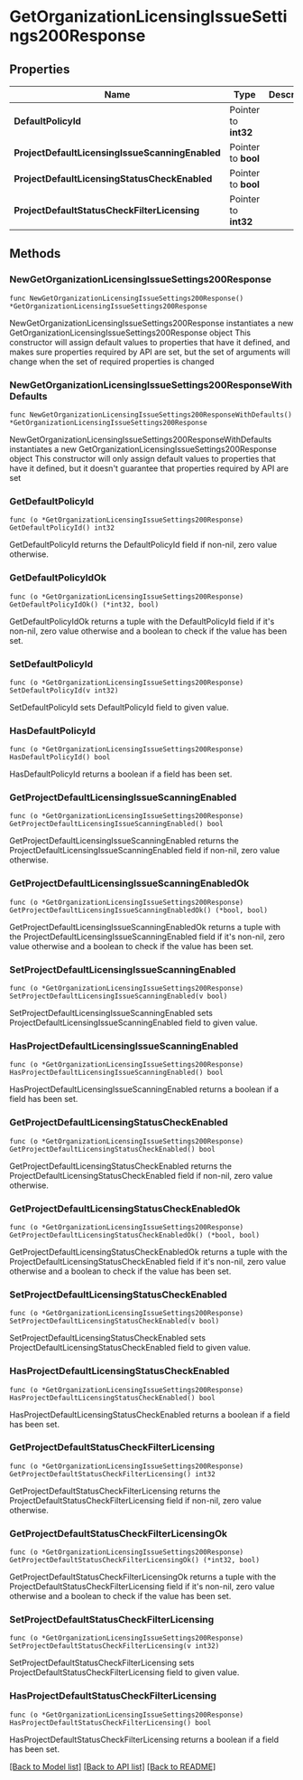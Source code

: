 # GetOrganizationLicensingIssueSettings200Response

## Properties

Name | Type | Description | Notes
------------ | ------------- | ------------- | -------------
**DefaultPolicyId** | Pointer to **int32** |  | [optional] 
**ProjectDefaultLicensingIssueScanningEnabled** | Pointer to **bool** |  | [optional] 
**ProjectDefaultLicensingStatusCheckEnabled** | Pointer to **bool** |  | [optional] 
**ProjectDefaultStatusCheckFilterLicensing** | Pointer to **int32** |  | [optional] 

## Methods

### NewGetOrganizationLicensingIssueSettings200Response

`func NewGetOrganizationLicensingIssueSettings200Response() *GetOrganizationLicensingIssueSettings200Response`

NewGetOrganizationLicensingIssueSettings200Response instantiates a new GetOrganizationLicensingIssueSettings200Response object
This constructor will assign default values to properties that have it defined,
and makes sure properties required by API are set, but the set of arguments
will change when the set of required properties is changed

### NewGetOrganizationLicensingIssueSettings200ResponseWithDefaults

`func NewGetOrganizationLicensingIssueSettings200ResponseWithDefaults() *GetOrganizationLicensingIssueSettings200Response`

NewGetOrganizationLicensingIssueSettings200ResponseWithDefaults instantiates a new GetOrganizationLicensingIssueSettings200Response object
This constructor will only assign default values to properties that have it defined,
but it doesn't guarantee that properties required by API are set

### GetDefaultPolicyId

`func (o *GetOrganizationLicensingIssueSettings200Response) GetDefaultPolicyId() int32`

GetDefaultPolicyId returns the DefaultPolicyId field if non-nil, zero value otherwise.

### GetDefaultPolicyIdOk

`func (o *GetOrganizationLicensingIssueSettings200Response) GetDefaultPolicyIdOk() (*int32, bool)`

GetDefaultPolicyIdOk returns a tuple with the DefaultPolicyId field if it's non-nil, zero value otherwise
and a boolean to check if the value has been set.

### SetDefaultPolicyId

`func (o *GetOrganizationLicensingIssueSettings200Response) SetDefaultPolicyId(v int32)`

SetDefaultPolicyId sets DefaultPolicyId field to given value.

### HasDefaultPolicyId

`func (o *GetOrganizationLicensingIssueSettings200Response) HasDefaultPolicyId() bool`

HasDefaultPolicyId returns a boolean if a field has been set.

### GetProjectDefaultLicensingIssueScanningEnabled

`func (o *GetOrganizationLicensingIssueSettings200Response) GetProjectDefaultLicensingIssueScanningEnabled() bool`

GetProjectDefaultLicensingIssueScanningEnabled returns the ProjectDefaultLicensingIssueScanningEnabled field if non-nil, zero value otherwise.

### GetProjectDefaultLicensingIssueScanningEnabledOk

`func (o *GetOrganizationLicensingIssueSettings200Response) GetProjectDefaultLicensingIssueScanningEnabledOk() (*bool, bool)`

GetProjectDefaultLicensingIssueScanningEnabledOk returns a tuple with the ProjectDefaultLicensingIssueScanningEnabled field if it's non-nil, zero value otherwise
and a boolean to check if the value has been set.

### SetProjectDefaultLicensingIssueScanningEnabled

`func (o *GetOrganizationLicensingIssueSettings200Response) SetProjectDefaultLicensingIssueScanningEnabled(v bool)`

SetProjectDefaultLicensingIssueScanningEnabled sets ProjectDefaultLicensingIssueScanningEnabled field to given value.

### HasProjectDefaultLicensingIssueScanningEnabled

`func (o *GetOrganizationLicensingIssueSettings200Response) HasProjectDefaultLicensingIssueScanningEnabled() bool`

HasProjectDefaultLicensingIssueScanningEnabled returns a boolean if a field has been set.

### GetProjectDefaultLicensingStatusCheckEnabled

`func (o *GetOrganizationLicensingIssueSettings200Response) GetProjectDefaultLicensingStatusCheckEnabled() bool`

GetProjectDefaultLicensingStatusCheckEnabled returns the ProjectDefaultLicensingStatusCheckEnabled field if non-nil, zero value otherwise.

### GetProjectDefaultLicensingStatusCheckEnabledOk

`func (o *GetOrganizationLicensingIssueSettings200Response) GetProjectDefaultLicensingStatusCheckEnabledOk() (*bool, bool)`

GetProjectDefaultLicensingStatusCheckEnabledOk returns a tuple with the ProjectDefaultLicensingStatusCheckEnabled field if it's non-nil, zero value otherwise
and a boolean to check if the value has been set.

### SetProjectDefaultLicensingStatusCheckEnabled

`func (o *GetOrganizationLicensingIssueSettings200Response) SetProjectDefaultLicensingStatusCheckEnabled(v bool)`

SetProjectDefaultLicensingStatusCheckEnabled sets ProjectDefaultLicensingStatusCheckEnabled field to given value.

### HasProjectDefaultLicensingStatusCheckEnabled

`func (o *GetOrganizationLicensingIssueSettings200Response) HasProjectDefaultLicensingStatusCheckEnabled() bool`

HasProjectDefaultLicensingStatusCheckEnabled returns a boolean if a field has been set.

### GetProjectDefaultStatusCheckFilterLicensing

`func (o *GetOrganizationLicensingIssueSettings200Response) GetProjectDefaultStatusCheckFilterLicensing() int32`

GetProjectDefaultStatusCheckFilterLicensing returns the ProjectDefaultStatusCheckFilterLicensing field if non-nil, zero value otherwise.

### GetProjectDefaultStatusCheckFilterLicensingOk

`func (o *GetOrganizationLicensingIssueSettings200Response) GetProjectDefaultStatusCheckFilterLicensingOk() (*int32, bool)`

GetProjectDefaultStatusCheckFilterLicensingOk returns a tuple with the ProjectDefaultStatusCheckFilterLicensing field if it's non-nil, zero value otherwise
and a boolean to check if the value has been set.

### SetProjectDefaultStatusCheckFilterLicensing

`func (o *GetOrganizationLicensingIssueSettings200Response) SetProjectDefaultStatusCheckFilterLicensing(v int32)`

SetProjectDefaultStatusCheckFilterLicensing sets ProjectDefaultStatusCheckFilterLicensing field to given value.

### HasProjectDefaultStatusCheckFilterLicensing

`func (o *GetOrganizationLicensingIssueSettings200Response) HasProjectDefaultStatusCheckFilterLicensing() bool`

HasProjectDefaultStatusCheckFilterLicensing returns a boolean if a field has been set.


[[Back to Model list]](../README.md#documentation-for-models) [[Back to API list]](../README.md#documentation-for-api-endpoints) [[Back to README]](../README.md)


